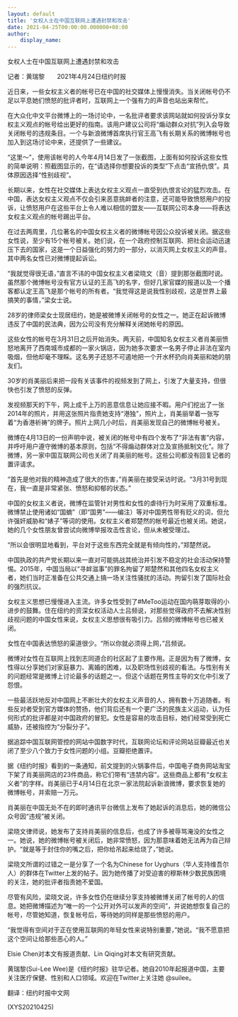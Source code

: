 ```yaml
---
layout: default
title: '女权人士在中国互联网上遭遇封禁和攻击'
date: 2021-04-25T00:00:00.000000+08:00
author:
    display_name: 
---
```


女权人士在中国互联网上遭遇封禁和攻击

记者：黄瑞黎　　2021年4月24日纽约时报

近日来，一些女权主义者的帐号已在中国的社交媒体上慢慢消失。当关闭帐号仍不足以平息她们愤怒的批评者时，互联网上一个强有力的声音也站出来帮忙。

在大众化中文平台微博上的一场讨论中，一名批评者要求该网站就如何投诉分享女权主义观点的帐号给出更好的指南。该用户建议公司将“煽动群众对抗”列入会导致关闭帐号的违规条目。一个与新浪微博首席执行官王高飞有长期关系的微博帐号也加入到这场讨论中来，还提供了一些建议。

“这里～”，使用该帐号的人今年4月14日发了一张截图，上面有如何投诉这些女性的简单说明：照截图显示的，在“请选择你想要投诉的类型”下点击“宣扬仇恨”。具体原因选择“性别歧视”。

长期以来，女性在社交媒体上表达女权主义观点一直受到仇恨言论的猛烈攻击。在中国，表达女权主义观点不仅会引来恶意挑衅者的注意，还可能导致愤怒用户的投诉，让愤怒用户在这些平台上令人难以相信的盟友——互联网公司本身——将表达女权主义观点的帐号踢出平台。

在过去两周里，几位著名的中国女权主义者的微博帐号因公众投诉被关闭。据这些女性说，至少有15个帐号被关。她们说，在一个政府控制互联网、把社会运动迅速压下去的国家，这是一个日益强化的努力的一部分，以消灭网上女权主义的声音。其中两名女性已对微博提起诉讼。

“我就觉得很无语，”直言不讳的中国女权主义者梁晓文（音）提到那张截图时说。虽然那个微博帐号没有官方认证的王高飞的名字，但好几家官媒的报道以及一个播客都认定王高飞是那个帐号的所有者。“我觉得这是说我性别歧视，这是世界上最搞笑的事情，”梁女士说。

28岁的律师梁女士现居纽约，她是被微博关闭帐号的女性之一。她正在起诉微博违反了中国的民法典，因为公司没有充分解释关闭她帐号的原因。

这些女性的帐号在3月31日之后开始消失。两天前，中国知名女权主义者肖美丽愤怒地离开了西南城市成都的一家火锅店，因为她多次要求一名男子停止非法在室内吸烟，但他却毫不理睬。这名男子还怒不可遏地把一个开水杯扔向肖美丽和她的朋友们。

30岁的肖美丽后来把一段有关该事件的视频发到了网上，引发了大量支持，但很快也引发了愤怒的反弹。

发视频那天的下午，网上成千上万的恶意信息让她应接不暇。用户们挖出了一张2014年的照片，并用这张照片指责她支持“港独”，照片上，肖美丽举着一张写着“为香港祈祷”的牌子。照片上网几小时后，肖美丽发现自己的微博帐号被关。

微博在4月13日的一份声明中说，被关闭的帐号中有四个发布了“非法有害”内容，并呼吁用户遵守微博的基本原则，包括“不得煽动群体对立及宣扬抵制文化”。除了微博，另一家中国互联网公司也关闭了肖美丽的帐号。这些公司都没有回复记者的置评请求。

“首先是他对我的精神造成了很大的伤害，”肖美丽在接受采访时说。“3月31号到现在，我一直是非常紧张、愤怒和抑郁的状态。”

中国的女权主义者说，微博在监管针对男性和女性的虐待行为时采用了双重标准。微博禁止使用诸如“国蝻”（即“国男”——编注）等对中国男性带有贬义的词，但允许强奸威胁和“婊子”等词的使用。女权主义者郑楚然的帐号最近也被关闭。她说，她的几个女性朋友曾尝试向微博举报攻击性言论，但从未被受理过。

“所以会很明显地看到，平台对于这些东西完全就是有倾向性的，”郑楚然说。

中国执政的共产党长期以来一直对可能挑战其统治并引发不稳定的社会活动保持警惕。2015年，中国当局以“寻衅滋事”的罪名拘留了郑楚然和其他四名女权主义者，她们当时正准备在公共交通上搞一场关注性骚扰的活动。拘留引发了国际社会的强烈抗议。

女权主义思想已慢慢进入主流。许多女性受到了#MeToo运动在国内萌芽取得的小进步的鼓舞。住在纽约的资深女权活动人士吕频说，对那些觉得政府不去解决性别歧视问题的中国女性来说，女权主义思想很有吸引力。吕频的微博帐号也已被关闭。

女性在中国表达愤怒的渠道很少。“所以你就必须得上网，”吕频说。

微博对女性在互联网上找到志同道合的社区起了主要作用。正是因为有了微博，女性得以分享她们对家庭暴力、离婚的困难，以及职场性别歧视的看法。与性别有关的问题经常是微博上讨论最多的话题之一。但这个话题在男性主导的文化中引发了怨恨。

一些最活跃地反对中国网上不断壮大的女权主义声音的人，拥有数十万追随者。有些反对者受到官方媒体的赞扬，他们背后还有一个更广泛的民族主义运动，认为任何形式的批评都是对中国政府的冒犯。女性是容易的攻击目标，她们经常受到死亡威胁，还被指控为“分裂分子”。

据追踪中国互联网管控的网站中国数字时代，互联网论坛和评论网站豆瓣最近也关闭了至少八个致力于女性问题的小组。豆瓣拒绝置评。

据《纽约时报》看到的一条通知，前文提到的火锅事件后，中国电子商务网站淘宝下架了肖美丽网店的23件商品，称它们带有“违禁内容”。这些商品上都有“女权主义者”的字样。肖美丽已于4月14日在北京一家法院起诉新浪微博，要求恢复她的微博帐号，并索赔一万元。

肖美丽在中国无处不在的即时通讯平台微信上发布了她起诉的消息后，她的微信公众号因“违规”被关闭。

梁晓文律师说，她发布了支持肖美丽的信息后，也成了许多被辱骂淹没的女性之一。她说，她的微博帐号被关闭后，她非常愤怒，因为那意味着她无法再为自己辩护。“就是等于封住你的嘴之后，把你给吊起来给烧了，”她说。

梁晓文所谓的过错之一是分享了一个名为Chinese for Uyghurs（华人支持维吾尔人）的群体在Twitter上发的帖子。因为她传播了对受迫害的穆斯林少数民族困境的关注，她的批评者指责她不爱国。

尽管有风险，梁晓文说，许多女性仍在继续分享支持被微博关闭了帐号的人的信息。她把微博描述为“唯一的一个公开对外可以发声的空间”，并说她想恢复自己的帐号，尽管她知道，恢复帐号后，等待她的同样是那些愤怒的用户。

“我觉得有空间对于正在使用互联网的年轻女性来说特别重要，”她说。“我不愿意把这个空间让给那些恶心的人。”

Elsie Chen对本文有报道贡献、Lin Qiqing对本文有研究贡献。

黄瑞黎(Sui-Lee Wee)是《纽约时报》驻华记者。她自2010年起报道中国，主要关注医疗保健、性别和人口领域。欢迎在Twitter上关注她 @suilee。

翻译：纽约时报中文网

(XYS20210425)

